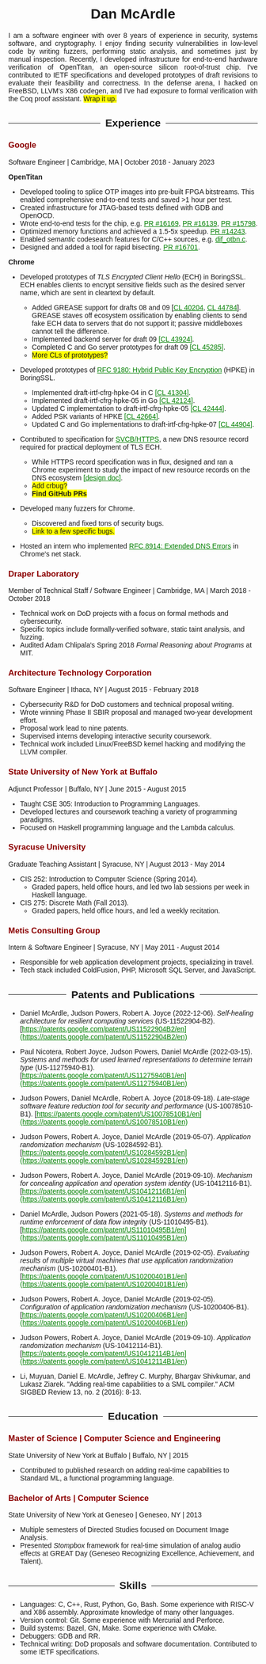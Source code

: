<style>
body {
    font-family: sans-serif;
    padding: 2em 5em;
    width: 7in;
}
h1 {
    text-align: center;
}

/* Fancy horizontal line over h2 */
h2 {
    display: flex;
    flex-direction: row;
}
h2:before, h2:after {
    content: "";
    flex: 1 1;
    border-bottom: 1px solid;
    margin: auto;
}
h2:before {
    margin-right: 10px;
}
h2:after {
    margin-left: 10px;
}

h3 {
    font-weight: bold;
    color: darkred;
}
a {
    color: green;
}
todo {
    background-color: yellow;
}
.justify {
    text-align: justify;
}
</style>

<title>Dan McArdle</title>

# Dan McArdle

<div class="justify">
I am a software engineer with over 8 years of experience in security, systems software, and cryptography.
I enjoy finding security vulnerabilities in low-level code by writing fuzzers, performing static analysis, and sometimes just by manual inspection.
Recently, I developed infrastructure for end-to-end hardware verification of OpenTitan, an open-source silicon root-of-trust chip.
I've contributed to IETF specifications and developed prototypes of draft revisions to evaluate their feasibility and correctness.
In the defense arena, I hacked on FreeBSD, LLVM's X86 codegen, and I've had exposure to formal verification with the Coq proof assistant.
<todo>Wrap it up.</todo>
</div>

## Experience

### Google

Software Engineer | Cambridge, MA | October 2018 - January 2023

**OpenTitan**

* Developed tooling to splice OTP images into pre-built FPGA bitstreams.
    This enabled comprehensive end-to-end tests and saved >1 hour per test.
* Created infrastructure for JTAG-based tests defined with GDB and OpenOCD.
* Wrote end-to-end tests for the chip, e.g. [PR #16169](https://github.com/lowRISC/opentitan/pull/16169), [PR #16139](https://github.com/lowRISC/opentitan/pull/16139), [PR #15798](https://github.com/lowRISC/opentitan/pull/15798).
* Optimized memory functions and achieved a 1.5-5x speedup. [PR #14243](https://github.com/lowRISC/opentitan/pull/14243).
* Enabled *semantic* codesearch features for C/C++ sources, e.g. [dif_otbn.c](https://cs.opensource.google/opentitan/opentitan/+/master:sw/device/lib/dif/dif_otbn.c).
* Designed and added a tool for rapid bisecting. [PR #16701](https://github.com/lowRISC/opentitan/pull/16701).

**Chrome**

* Developed prototypes of *TLS Encrypted Client Hello* (ECH) in BoringSSL.
  ECH enables clients to encrypt sensitive fields such as the desired server name, which are sent in cleartext by default.
    * Added GREASE support for drafts 08 and 09 [[CL 40204](https://boringssl-review.googlesource.com/c/boringssl/+/40204), [CL 44784](https://boringssl-review.googlesource.com/c/boringssl/+/44784)].
      GREASE staves off ecosystem ossification by enabling clients to send fake ECH data to servers that do not support it; passive middleboxes cannot tell the difference.
    * Implemented backend server for draft 09 [[CL 43924]](https://boringssl-review.googlesource.com/c/boringssl/+/43924).
    * Completed C and Go server prototypes for draft 09 [[CL 45285]](https://boringssl-review.googlesource.com/c/boringssl/+/45285).
    * <todo>More CLs of prototypes?</todo>
* Developed prototypes of [RFC 9180: Hybrid Public Key Encryption](https://www.rfc-editor.org/rfc/rfc9180.html) (HPKE) in BoringSSL.
    * Implemented draft-irtf-cfrg-hpke-04 in C [[CL 41304]](https://boringssl-review.googlesource.com/c/boringssl/+/41304).
    * Implemented draft-irtf-cfrg-hpke-05 in Go [[CL 42124]](https://boringssl-review.googlesource.com/c/boringssl/+/42124).
    * Updated C implementation to draft-irtf-cfrg-hpke-05 [[CL 42444]](https://boringssl-review.googlesource.com/c/boringssl/+/42444).
    * Added PSK variants of HPKE [[CL 42664]](https://boringssl-review.googlesource.com/c/boringssl/+/42664).
    * Updated C and Go implementations to draft-irtf-cfrg-hpke-07 [[CL 44904]](https://boringssl-review.googlesource.com/c/boringssl/+/44904).

* Contributed to specification for [SVCB/HTTPS](https://datatracker.ietf.org/doc/draft-ietf-dnsop-svcb-https/), a new DNS resource record required for practical deployment of TLS ECH.
    * While HTTPS record specification was in flux, designed and ran a Chrome experiment to study the impact of new resource records on the DNS ecosystem [[design doc]](https://docs.google.com/document/d/14eCqVyT_3MSj7ydqNFl1Yl0yg1fs6g24qmYUUdi5V-k/edit?usp=sharing).
    * <todo>Add crbug?</todo>
    * <todo>**Find GitHub PRs**</todo>
* Developed many fuzzers for Chrome.
    * Discovered and fixed tons of security bugs.
    * <todo>Link to a few specific bugs.</todo>
* Hosted an intern who implemented [RFC 8914: Extended DNS Errors](https://www.rfc-editor.org/rfc/rfc8914.html) in Chrome's net stack.

### Draper Laboratory

Member of Technical Staff / Software Engineer | Cambridge, MA | March 2018 - October 2018

* Technical work on DoD projects with a focus on formal methods and cybersecurity.
* Specific topics include formally-verified software, static taint analysis, and fuzzing.
* Audited Adam Chlipala's Spring 2018 *Formal Reasoning about Programs* at MIT.

### Architecture Technology Corporation

Software Engineer | Ithaca, NY | August 2015 - February 2018

* Cybersecurity R&D for DoD customers and technical proposal writing.
* Wrote winning Phase II SBIR proposal and managed two-year development effort.
* Proposal work lead to nine patents.
* Supervised interns developing interactive security coursework.
* Technical work included Linux/FreeBSD kernel hacking and modifying the LLVM compiler.

### State University of New York at Buffalo

Adjunct Professor | Buffalo, NY | June 2015 - August 2015

* Taught CSE 305: Introduction to Programming Languages.
* Developed lectures and coursework teaching a variety of programming paradigms.
* Focused on Haskell programming language and the Lambda calculus.

### Syracuse University

Graduate Teaching Assistant | Syracuse, NY | August 2013 - May 2014

* CIS 252: Introduction to Computer Science (Spring 2014).
    * Graded papers, held office hours, and led two lab sessions per week in Haskell language.
* CIS 275: Discrete Math (Fall 2013).
    * Graded papers, held office hours, and led a weekly recitation.

### Metis Consulting Group

Intern & Software Engineer | Syracuse, NY | May 2011 - August 2014

* Responsible for web application development projects, specializing in travel.
* Tech stack included ColdFusion, PHP, Microsoft SQL Server, and JavaScript.

## Patents and Publications

* Daniel McArdle, Judson Powers, Robert A. Joyce (2022-12-06). *Self-healing architecture for resilient computing services* (US-11522904-B2). [https://patents.google.com/patent/US11522904B2/en](https://patents.google.com/patent/US11522904B2/en)
* Paul Nicotera, Robert Joyce, Judson Powers, Daniel McArdle (2022-03-15). *Systems and methods for used learned representations to determine terrain type* (US-11275940-B1). [https://patents.google.com/patent/US11275940B1/en](https://patents.google.com/patent/US11275940B1/en)
* Judson Powers, Daniel McArdle, Robert A. Joyce (2018-09-18). *Late-stage software feature reduction tool for security and performance* (US-10078510-B1). [https://patents.google.com/patent/US10078510B1/en](https://patents.google.com/patent/US10078510B1/en)
* Judson Powers, Robert A. Joyce, Daniel McArdle (2019-05-07). *Application randomization mechanism* (US-10284592-B1). [https://patents.google.com/patent/US10284592B1/en](https://patents.google.com/patent/US10284592B1/en)
* Judson Powers, Robert A. Joyce, Daniel McArdle (2019-09-10). *Mechanism for concealing application and operation system identity* (US-10412116-B1). [https://patents.google.com/patent/US10412116B1/en](https://patents.google.com/patent/US10412116B1/en)
* Daniel McArdle, Judson Powers (2021-05-18). *Systems and methods for runtime enforcement of data flow integrity* (US-11010495-B1). [https://patents.google.com/patent/US11010495B1/en](https://patents.google.com/patent/US11010495B1/en)
* Judson Powers, Robert A. Joyce, Daniel McArdle (2019-02-05). *Evaluating results of multiple virtual machines that use application randomization mechanism* (US-10200401-B1). [https://patents.google.com/patent/US10200401B1/en](https://patents.google.com/patent/US10200401B1/en)
* Judson Powers, Robert A. Joyce, Daniel McArdle (2019-02-05). *Configuration of application randomization mechanism* (US-10200406-B1). [https://patents.google.com/patent/US10200406B1/en](https://patents.google.com/patent/US10200406B1/en)
* Judson Powers, Robert A. Joyce, Daniel McArdle (2019-09-10). *Application randomization mechanism* (US-10412114-B1). [https://patents.google.com/patent/US10412114B1/en](https://patents.google.com/patent/US10412114B1/en)

* Li, Muyuan, Daniel E. McArdle, Jeffrey C. Murphy, Bhargav Shivkumar, and Lukasz Ziarek. "Adding real-time capabilities to a SML compiler." ACM SIGBED Review 13, no. 2 (2016): 8-13.

<!-- SUNY Geneseo -->

## Education

### Master of Science | Computer Science and Engineering

State University of New York at Buffalo | Buffalo, NY | 2015

* Contributed to published research on adding real-time capabilities to Standard ML, a functional programming language.

### Bachelor of Arts | Computer Science

State University of New York at Geneseo | Geneseo, NY | 2013

* Multiple semesters of Directed Studies focused on Document Image Analysis.
* Presented *Stompbox* framework for real-time simulation of analog audio effects at GREAT Day (Geneseo Recognizing Excellence, Achievement, and Talent).


## Skills

* Languages: C, C++, Rust, Python, Go, Bash.
  Some experience with RISC-V and X86 assembly.
  Approximate knowledge of many other languages.
* Version control: Git. Some experience with Mercurial and Perforce.
* Build systems: Bazel, GN, Make. Some experience with CMake.
* Debuggers: GDB and RR.
* Technical writing: DoD proposals and software documentation. Contributed to some IETF specifications.

